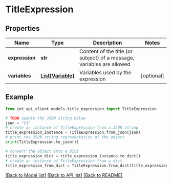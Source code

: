 # TitleExpression


## Properties

Name | Type | Description | Notes
------------ | ------------- | ------------- | -------------
**expression** | **str** | Content of the title (or subject) of a message, variables are allowed | 
**variables** | [**List[Variable]**](Variable.md) | Variables used by the expression | [optional] 

## Example

```python
from iot_api_client.models.title_expression import TitleExpression

# TODO update the JSON string below
json = "{}"
# create an instance of TitleExpression from a JSON string
title_expression_instance = TitleExpression.from_json(json)
# print the JSON string representation of the object
print(TitleExpression.to_json())

# convert the object into a dict
title_expression_dict = title_expression_instance.to_dict()
# create an instance of TitleExpression from a dict
title_expression_from_dict = TitleExpression.from_dict(title_expression_dict)
```
[[Back to Model list]](../README.md#documentation-for-models) [[Back to API list]](../README.md#documentation-for-api-endpoints) [[Back to README]](../README.md)


